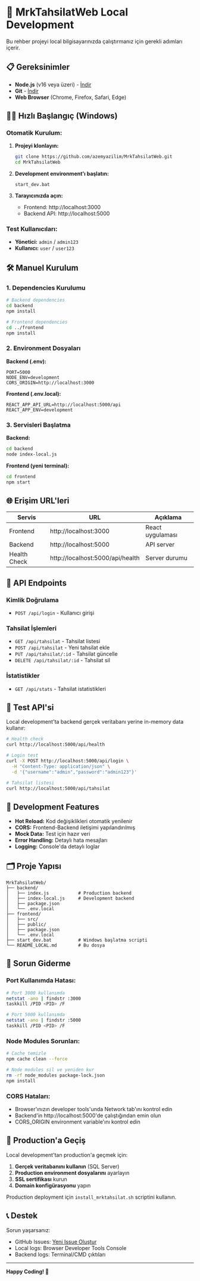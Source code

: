 # 🚀 MrkTahsilatWeb Local Development

Bu rehber projeyi local bilgisayarınızda çalıştırmanız için gerekli adımları içerir.

## 📋 Gereksinimler

- **Node.js** (v16 veya üzeri) - [İndir](https://nodejs.org/)
- **Git** - [İndir](https://git-scm.com/)
- **Web Browser** (Chrome, Firefox, Safari, Edge)

## 🏃‍♂️ Hızlı Başlangıç (Windows)

### Otomatik Kurulum:

1. **Projeyi klonlayın:**
   ```bash
   git clone https://github.com/azemyazilim/MrkTahsilatWeb.git
   cd MrkTahsilatWeb
   ```

2. **Development environment'ı başlatın:**
   ```batch
   start_dev.bat
   ```

3. **Tarayıcınızda açın:**
   - Frontend: http://localhost:3000
   - Backend API: http://localhost:5000

### Test Kullanıcıları:
- **Yönetici:** `admin` / `admin123`
- **Kullanıcı:** `user` / `user123`

## 🛠️ Manuel Kurulum

### 1. Dependencies Kurulumu

```bash
# Backend dependencies
cd backend
npm install

# Frontend dependencies  
cd ../frontend
npm install
```

### 2. Environment Dosyaları

**Backend (.env):**
```env
PORT=5000
NODE_ENV=development
CORS_ORIGIN=http://localhost:3000
```

**Frontend (.env.local):**
```env
REACT_APP_API_URL=http://localhost:5000/api
REACT_APP_ENV=development
```

### 3. Servisleri Başlatma

**Backend:**
```bash
cd backend
node index-local.js
```

**Frontend (yeni terminal):**
```bash
cd frontend
npm start
```

## 🌐 Erişim URL'leri

| Servis | URL | Açıklama |
|--------|-----|----------|
| Frontend | http://localhost:3000 | React uygulaması |
| Backend | http://localhost:5000 | API server |
| Health Check | http://localhost:5000/api/health | Server durumu |

## 📡 API Endpoints

### Kimlik Doğrulama
- `POST /api/login` - Kullanıcı girişi

### Tahsilat İşlemleri
- `GET /api/tahsilat` - Tahsilat listesi
- `POST /api/tahsilat` - Yeni tahsilat ekle
- `PUT /api/tahsilat/:id` - Tahsilat güncelle
- `DELETE /api/tahsilat/:id` - Tahsilat sil

### İstatistikler
- `GET /api/stats` - Tahsilat istatistikleri

## 🧪 Test API'si

Local development'ta backend gerçek veritabanı yerine in-memory data kullanır:

```bash
# Health check
curl http://localhost:5000/api/health

# Login test
curl -X POST http://localhost:5000/api/login \
  -H "Content-Type: application/json" \
  -d '{"username":"admin","password":"admin123"}'

# Tahsilat listesi
curl http://localhost:5000/api/tahsilat
```

## 🔧 Development Features

- **Hot Reload:** Kod değişiklikleri otomatik yenilenir
- **CORS:** Frontend-Backend iletişimi yapılandırılmış
- **Mock Data:** Test için hazır veri
- **Error Handling:** Detaylı hata mesajları
- **Logging:** Console'da detaylı loglar

## 🗂️ Proje Yapısı

```
MrkTahsilatWeb/
├── backend/
│   ├── index.js           # Production backend
│   ├── index-local.js     # Development backend
│   ├── package.json
│   └── .env.local
├── frontend/
│   ├── src/
│   ├── public/
│   ├── package.json
│   └── .env.local
├── start_dev.bat          # Windows başlatma scripti
└── README_LOCAL.md        # Bu dosya
```

## 🐛 Sorun Giderme

### Port Kullanımda Hatası:
```bash
# Port 3000 kullanımda
netstat -ano | findstr :3000
taskkill /PID <PID> /F

# Port 5000 kullanımda  
netstat -ano | findstr :5000
taskkill /PID <PID> /F
```

### Node Modules Sorunları:
```bash
# Cache temizle
npm cache clean --force

# Node modules sil ve yeniden kur
rm -rf node_modules package-lock.json
npm install
```

### CORS Hataları:
- Browser'ınızın developer tools'unda Network tab'ını kontrol edin
- Backend'in http://localhost:5000'de çalıştığından emin olun
- CORS_ORIGIN environment variable'ını kontrol edin

## 🔄 Production'a Geçiş

Local development'tan production'a geçmek için:

1. **Gerçek veritabanını kullanın** (SQL Server)
2. **Production environment dosyalarını** ayarlayın
3. **SSL sertifikası** kurun
4. **Domain konfigürasyonu** yapın

Production deployment için `install_mrktahsilat.sh` scriptini kullanın.

## 📞 Destek

Sorun yaşarsanız:
- GitHub Issues: [Yeni Issue Oluştur](https://github.com/azemyazilim/MrkTahsilatWeb/issues)
- Local logs: Browser Developer Tools Console
- Backend logs: Terminal/CMD çıktıları

---

**Happy Coding! 🎉**
